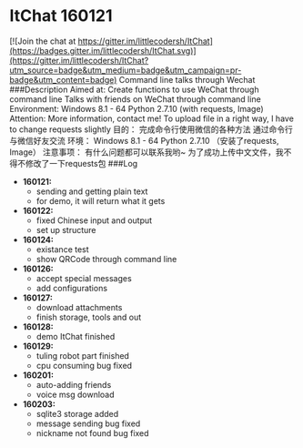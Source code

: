 # ItChat 160121

[![Join the chat at https://gitter.im/littlecodersh/ItChat](https://badges.gitter.im/littlecodersh/ItChat.svg)](https://gitter.im/littlecodersh/ItChat?utm_source=badge&utm_medium=badge&utm_campaign=pr-badge&utm_content=badge)
Command line talks through Wechat
###Description
    Aimed at:
        Create functions to use WeChat through command line
        Talks with friends on WeChat through command line
    Environment:
        Windows 8.1 - 64
        Python 2.7.10 (with requests, Image)
    Attention:
        More information, contact me!
        To upload file in a right way, I have to change requests slightly
    目的：
        完成命令行使用微信的各种方法
        通过命令行与微信好友交流
    环境：
        Windows 8.1 - 64
        Python 2.7.10 （安装了requests, Image）
    注意事项：
        有什么问题都可以联系我哟~
        为了成功上传中文文件，我不得不修改了一下requests包
###Log
* **160121:**
    * sending and getting plain text
    * for demo, it will return what it gets
* **160122:**
    * fixed Chinese input and output
    * set up structure
* **160124:**
    * existance test
    * show QRCode through command line
* **160126:**
    * accept special messages
    * add configurations
* **160127:**
    * download attachments
    * finish storage, tools and out
* **160128:**
    * demo ItChat finished
* **160129:**
    * tuling robot part finished
    * cpu consuming bug fixed
* **160201:**
    * auto-adding friends
    * voice msg download
* **160203:**
    * sqlite3 storage added
    * message sending bug fixed
    * nickname not found bug fixed
